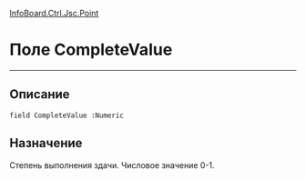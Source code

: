 ﻿---
Link: InfoBoard.Ctrl.Jsc.Point.@CompleteValue
---

<!---  Навигация
[Имя проекта](#) :
-->
[InfoBoard.Ctrl.Jsc.Point](Default)

# Поле CompleteValue
---

## Описание

    field CompleteValue :Numeric

<!--
## Аргументы{#Args}

### Аргумент1

Описание аргумента 1
-->

## Назначение

Степень выполнения здачи. Числовое значение 0-1.

<!--
## Пример

    CompleteValue...
-->

